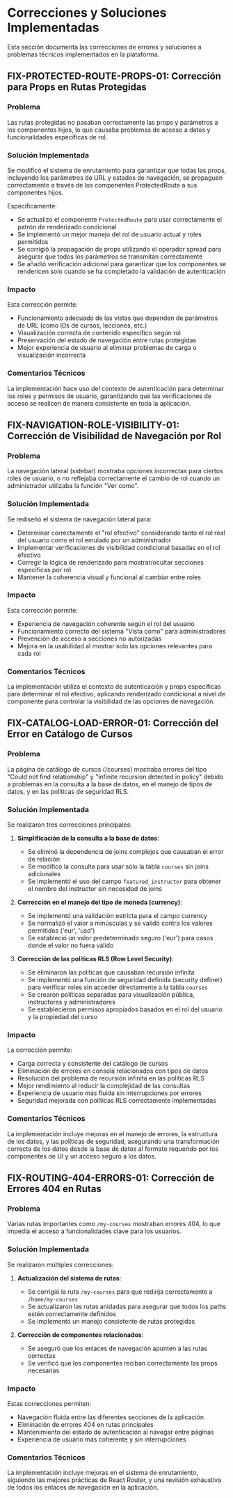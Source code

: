 # Correcciones y Soluciones Implementadas

Esta sección documenta las correcciones de errores y soluciones a problemas técnicos implementados en la plataforma.

## FIX-PROTECTED-ROUTE-PROPS-01: Corrección para Props en Rutas Protegidas

### Problema
Las rutas protegidas no pasaban correctamente las props y parámetros a los componentes hijos, lo que causaba problemas de acceso a datos y funcionalidades específicas de rol.

### Solución Implementada
Se modificó el sistema de enrutamiento para garantizar que todas las props, incluyendo los parámetros de URL y estados de navegación, se propaguen correctamente a través de los componentes ProtectedRoute a sus componentes hijos. 

Específicamente:
- Se actualizó el componente `ProtectedRoute` para usar correctamente el patrón de renderizado condicional
- Se implementó un mejor manejo del rol de usuario actual y roles permitidos
- Se corrigió la propagación de props utilizando el operador spread para asegurar que todos los parámetros se transmitan correctamente
- Se añadió verificación adicional para garantizar que los componentes se rendericen solo cuando se ha completado la validación de autenticación

### Impacto
Esta corrección permite:
- Funcionamiento adecuado de las vistas que dependen de parámetros de URL (como IDs de cursos, lecciones, etc.)
- Visualización correcta de contenido específico según rol
- Preservación del estado de navegación entre rutas protegidas
- Mejor experiencia de usuario al eliminar problemas de carga o visualización incorrecta

### Comentarios Técnicos
La implementación hace uso del contexto de autenticación para determinar los roles y permisos de usuario, garantizando que las verificaciones de acceso se realicen de manera consistente en toda la aplicación.

## FIX-NAVIGATION-ROLE-VISIBILITY-01: Corrección de Visibilidad de Navegación por Rol

### Problema
La navegación lateral (sidebar) mostraba opciones incorrectas para ciertos roles de usuario, o no reflejaba correctamente el cambio de rol cuando un administrador utilizaba la función "Ver como".

### Solución Implementada
Se rediseñó el sistema de navegación lateral para:
- Determinar correctamente el "rol efectivo" considerando tanto el rol real del usuario como el rol emulado por un administrador
- Implementar verificaciones de visibilidad condicional basadas en el rol efectivo
- Corregir la lógica de renderizado para mostrar/ocultar secciones específicas por rol
- Mantener la coherencia visual y funcional al cambiar entre roles

### Impacto
Esta corrección permite:
- Experiencia de navegación coherente según el rol del usuario
- Funcionamiento correcto del sistema "Vista como" para administradores
- Prevención de acceso a secciones no autorizadas
- Mejora en la usabilidad al mostrar solo las opciones relevantes para cada rol

### Comentarios Técnicos
La implementación utiliza el contexto de autenticación y props específicas para determinar el rol efectivo, aplicando renderizado condicional a nivel de componente para controlar la visibilidad de las opciones de navegación.

## FIX-CATALOG-LOAD-ERROR-01: Corrección del Error en Catálogo de Cursos

### Problema
La página de catálogo de cursos (/courses) mostraba errores del tipo "Could not find relationship" y "infinite recursion detected in policy" debido a problemas en la consulta a la base de datos, en el manejo de tipos de datos, y en las políticas de seguridad RLS.

### Solución Implementada
Se realizaron tres correcciones principales:

1. **Simplificación de la consulta a la base de datos**: 
   - Se eliminó la dependencia de joins complejos que causaban el error de relación
   - Se modificó la consulta para usar sólo la tabla `courses` sin joins adicionales
   - Se implementó el uso del campo `featured_instructor` para obtener el nombre del instructor sin necesidad de joins

2. **Corrección en el manejo del tipo de moneda (currency)**:
   - Se implementó una validación estricta para el campo currency
   - Se normalizó el valor a minúsculas y se validó contra los valores permitidos ('eur', 'usd')
   - Se estableció un valor predeterminado seguro ('eur') para casos donde el valor no fuera válido

3. **Corrección de las políticas RLS (Row Level Security)**:
   - Se eliminaron las políticas que causaban recursión infinita
   - Se implementó una función de seguridad definida (security definer) para verificar roles sin acceder directamente a la tabla `courses`
   - Se crearon políticas separadas para visualización pública, instructores y administradores
   - Se establecieron permisos apropiados basados en el rol del usuario y la propiedad del curso

### Impacto
La corrección permite:
- Carga correcta y consistente del catálogo de cursos
- Eliminación de errores en consola relacionados con tipos de datos
- Resolución del problema de recursión infinita en las políticas RLS
- Mejor rendimiento al reducir la complejidad de las consultas
- Experiencia de usuario más fluida sin interrupciones por errores
- Seguridad mejorada con políticas RLS correctamente implementadas

### Comentarios Técnicos
La implementación incluye mejoras en el manejo de errores, la estructura de los datos, y las políticas de seguridad, asegurando una transformación correcta de los datos desde la base de datos al formato requerido por los componentes de UI y un acceso seguro a los datos.

## FIX-ROUTING-404-ERRORS-01: Corrección de Errores 404 en Rutas

### Problema
Varias rutas importantes como `/my-courses` mostraban errores 404, lo que impedía el acceso a funcionalidades clave para los usuarios.

### Solución Implementada
Se realizaron múltiples correcciones:
1. **Actualización del sistema de rutas**:
   - Se corrigió la ruta `/my-courses` para que redirija correctamente a `/home/my-courses`
   - Se actualizaron las rutas anidadas para asegurar que todos los paths estén correctamente definidos
   - Se implementó un manejo consistente de rutas protegidas

2. **Corrección de componentes relacionados**:
   - Se aseguró que los enlaces de navegación apunten a las rutas correctas
   - Se verificó que los componentes reciban correctamente las props necesarias

### Impacto
Estas correcciones permiten:
- Navegación fluida entre las diferentes secciones de la aplicación
- Eliminación de errores 404 en rutas principales
- Mantenimiento del estado de autenticación al navegar entre páginas
- Experiencia de usuario más coherente y sin interrupciones

### Comentarios Técnicos
La implementación incluye mejoras en el sistema de enrutamiento, siguiendo las mejores prácticas de React Router, y una revisión exhaustiva de todos los enlaces de navegación en la aplicación.

